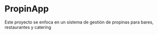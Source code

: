 # PropinApp
Este proyecto se enfoca en un sistema de gestión de propinas  para bares, restaurantes y catering 
